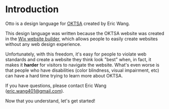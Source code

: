 # Introduction
Otto is a design language for [OKTSA](https://oktsa.org) created by Eric Wang.

This design language was written because the OKTSA website was created in the [Wix website builder](https://wix.com), which allows people to easily create websites without any web design experience.

Unfortunately, with this freedom, it's easy for people to violate web standards and create a website they think look "best" when, in fact, it makes it **harder** for visitors to navigate the website. What's even worse is that people who have disabilities (color blindness, visual impairment, etc) can have a hard time trying to learn more about OKTSA.


If you have questions, please contact Eric Wang ([eric.wang401@gmail.com](mailto:eric.wang401@gmail.com)).


Now that you understand, let's get started!

